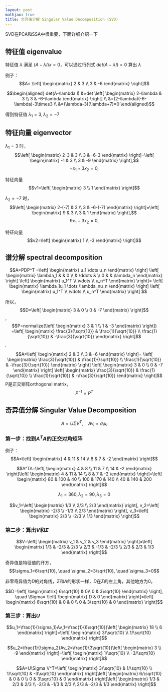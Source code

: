 ```yaml
---
layout: post
mathjax: true
title: 奇异值分解 Singular Value Decomposition (SVD)
---
```


SVD在PCA和SSA中很重要，下面详细介绍一下

<!-- ![_config.yml]({{ site.baseurl }}/images/config.png) -->

## 特征值 eigenvalue 
特征值 $\lambda$ 满足 $(A-\lambda I)x=0$，可以通过行列式 $det(A-\lambda I)=0$ 算出 $\lambda$

例子：$$A=
\left[
 \begin{matrix}
   2 & 3 \\
   3 & -6 
  \end{matrix} 
\right]$$

$$\begin{aligned}
det(A-\lambda I)
&=det
\left[
 \begin{matrix}
   2-\lambda & 3 \\
   3 & -6-\lambda 
  \end{matrix} 
\right] \\
&=(2-\lambda)(-6-\lambda)-3\times3 \\
&=(\lambda-3)(\lambda+7)=0
\end{aligned}$$

得到特征值 $\lambda_1=3, \lambda_2=-7$

## 特征向量 eigenvector 

$\lambda_1=3$ 时，
$$\left[
 \begin{matrix}
   2-3 & 3 \\
   3 & -6-3 
  \end{matrix} 
\right]=\left[
 \begin{matrix}
   -1 & 3 \\
   3 & -9 
  \end{matrix} 
\right],$$
$$-x_1+3x_2=0,
$$

特征向量 $$v1=\left[
 \begin{matrix}
   3  \\
   1 
  \end{matrix} 
\right]$$

$\lambda_2=-7$ 时，
$$\left[
 \begin{matrix}
   2-(-7) & 3 \\
   3 & -6-(-7) 
  \end{matrix} 
\right]=\left[
 \begin{matrix}
   9 & 3 \\
   3 & 1 
  \end{matrix} 
\right],$$
$$9x_1+3x_2=0,
$$

特征向量 $$v2=\left[
 \begin{matrix}
   1  \\
   -3
  \end{matrix} 
\right]$$

## 谱分解 spectral decomposition
$$A=PDP^T
=\left[
 \begin{matrix}
   u_1 \dots u_n
  \end{matrix} 
\right]
\left[
 \begin{matrix}
   \lambda_1 &        & 0 \\
             & \ddots &   \\
   0         &        & \lambda_n     
  \end{matrix} 
\right]
\left[
  \begin{matrix}
  u_1^T \\
  \vdots \\
  u_n^T
  \end{matrix}
\right]=
\left[
  \begin{matrix}
  \lambda_1u_1 \dots \lambda_nu_n
  \end{matrix}
\right]
\left[
  \begin{matrix}
  u_1^T \\
  \vdots \\
  u_n^T
  \end{matrix}
\right]
$$

所以，$$D=\left[
  \begin{matrix}
  3 & 0 \\
  0 & -7
  \end{matrix}
\right]$$,
$$P=normalize(\left[
  \begin{matrix}
  3 & 1 \\
  1 & -3
  \end{matrix}
\right])
=\left[
  \begin{matrix}
  \frac{3}{\sqrt{10}} & \frac{1}{\sqrt{10}} \\
  \frac{1}{\sqrt{10}} & -\frac{3}{\sqrt{10}}
  \end{matrix}
\right]$$,

$$A=\left[
  \begin{matrix}
  2 & 3 \\
  3 & -6
  \end{matrix}
\right]=
\left[
  \begin{matrix}
  \frac{3}{\sqrt{10}} & \frac{1}{\sqrt{10}} \\
  \frac{1}{\sqrt{10}} & -\frac{3}{\sqrt{10}}
  \end{matrix}
\right]
\left[
  \begin{matrix}
  3 & 0 \\
  0 & -7
  \end{matrix}
\right]
\left[
  \begin{matrix}
  \frac{3}{\sqrt{10}} & \frac{1}{\sqrt{10}} \\
  \frac{1}{\sqrt{10}} & -\frac{3}{\sqrt{10}}
  \end{matrix}
\right]$$
P是正交矩阵orthogonal matrix，$$P^{-1}=P^T$$

## 奇异值分解 Singular Value Decomposition

$$A=U\Sigma V^T, \quad Av_i=\sigma_i u_i$$ 

### 第一步：找到$A^T A$的正交对角矩阵

例子：$$A=\left[
  \begin{matrix}
  4 & 11 & 14 \\
  8 & 7  & -2
  \end{matrix}
\right]$$

$$A^TA=\left[
  \begin{matrix}
  4 & 8  \\
  11 & 7 \\
  14 & -2
  \end{matrix}
\right]\left[
  \begin{matrix}
  4 & 11 & 14 \\
  8 & 7  & -2
  \end{matrix}
\right]=\left[
  \begin{matrix}
  80 & 100 & 40  \\
  100 & 170 & 140 \\
  40 & 140 & 200
  \end{matrix}
\right]$$

$$\lambda_1=360, \lambda_2=90, \lambda_3=0$$

$$v_1=\left[
  \begin{matrix}
  1/3  \\
  2/3  \\
  2/3
  \end{matrix}
\right],
v_2=\left[
  \begin{matrix}
  -2/3  \\
  -1/3  \\
  2/3
  \end{matrix}
\right],
v_3=\left[
  \begin{matrix}
  2/3  \\
  -2/3  \\
  1/3
  \end{matrix}
\right]$$

### 第二步：算出$V$和$\Sigma$

$$V=\left[
  \begin{matrix}
  v_1 & v_2 & v_3
  \end{matrix}
\right]=\left[
  \begin{matrix}
  1/3 & -2/3 & 2/3 \\
  2/3 & -1/3 & -2/3 \\
  2/3 & 2/3 & 1/3
  \end{matrix}
\right]$$

奇异值是特征值的开方，$$\sigma_1=6\sqrt{10}, \quad \sigma_2=3\sqrt{10}, \quad \sigma_3=0$$

非零奇异值为$D$的对角线，$\Sigma$和$A$的形状一样，$D$在$\Sigma$的左上角，其他地方为0。

$$D=\left[
  \begin{matrix}
  6\sqrt{10} & 0\\
  0 & 3\sqrt{10}
  \end{matrix}
\right], \quad \Sigma=
\left[
  \begin{matrix}
  D & 0
  \end{matrix}
\right]=\left[
  \begin{matrix}
  6\sqrt{10} & 0 & 0 \\
  0 & 3\sqrt{10} & 0
  \end{matrix}
\right]$$

### 第三步：算出$U$

$$u_1=\frac{1}{\sigma_1}Av_1=\frac{1}{6\sqrt{10}}\left[
  \begin{matrix}
  18 \\
  6
  \end{matrix}
\right]=\left[
  \begin{matrix}
  3/\sqrt{10} \\
  1/\sqrt{10}
  \end{matrix}
\right]$$

$$u_2=\frac{1}{\sigma_2}Av_2=\frac{1}{3\sqrt{10}}\left[
  \begin{matrix}
  3 \\
  -9
  \end{matrix}
\right]=\left[
  \begin{matrix}
  1/\sqrt{10} \\
  -3/\sqrt{10}
  \end{matrix}
\right]$$

$$A=U\Sigma V^T=\left[
  \begin{matrix}
  3/\sqrt{10} & 1/\sqrt{10} \\
  1/\sqrt{10} & -3\sqrt{10}
  \end{matrix}
\right]\left[
  \begin{matrix}
  6/\sqrt{10} & 0 & 0 \\
  0 & 3\sqrt{10} & 0
  \end{matrix}
\right]\left[
  \begin{matrix}
  1/3 & 2/3 & 2/3 \\
  -2/3 & -1/3 & 2/3 \\
  2/3 & -2/3 & 1/3
  \end{matrix}
\right]$$
